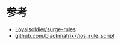 # 参考
- [Loyalsoldier/surge-rules](https://github.com/Loyalsoldier/surge-rules/tree/master) 
- [github.com/blackmatrix7/ios_rule_script](https://github.com/blackmatrix7/ios_rule_script) 
